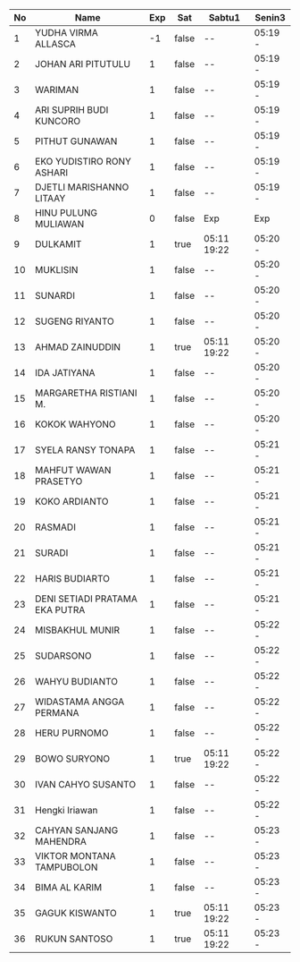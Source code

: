| No | Name | Exp | Sat | Sabtu1 | Senin3 |
|-----|-----|-----|-----|-----|-----|
| 1 | YUDHA VIRMA ALLASCA | -1 | false | -- | 05:19 - |
| 2 | JOHAN ARI PITUTULU | 1 | false | -- | 05:19 - |
| 3 | WARIMAN | 1 | false | -- | 05:19 - |
| 4 | ARI SUPRIH BUDI KUNCORO | 1 | false | -- | 05:19 - |
| 5 | PITHUT GUNAWAN | 1 | false | -- | 05:19 - |
| 6 | EKO YUDISTIRO RONY ASHARI | 1 | false | -- | 05:19 - |
| 7 | DJETLI MARISHANNO LITAAY | 1 | false | -- | 05:19 - |
| 8 | HINU PULUNG MULIAWAN | 0 | false | Exp | Exp |
| 9 | DULKAMIT | 1 | true | 05:11 19:22 | 05:20 - |
| 10 | MUKLISIN | 1 | false | -- | 05:20 - |
| 11 | SUNARDI | 1 | false | -- | 05:20 - |
| 12 | SUGENG RIYANTO | 1 | false | -- | 05:20 - |
| 13 | AHMAD ZAINUDDIN | 1 | true | 05:11 19:22 | 05:20 - |
| 14 | IDA JATIYANA | 1 | false | -- | 05:20 - |
| 15 | MARGARETHA RISTIANI M. | 1 | false | -- | 05:20 - |
| 16 | KOKOK WAHYONO | 1 | false | -- | 05:20 - |
| 17 | SYELA RANSY TONAPA | 1 | false | -- | 05:21 - |
| 18 | MAHFUT WAWAN PRASETYO | 1 | false | -- | 05:21 - |
| 19 | KOKO ARDIANTO | 1 | false | -- | 05:21 - |
| 20 | RASMADI | 1 | false | -- | 05:21 - |
| 21 | SURADI | 1 | false | -- | 05:21 - |
| 22 | HARIS BUDIARTO | 1 | false | -- | 05:21 - |
| 23 | DENI SETIADI PRATAMA EKA PUTRA | 1 | false | -- | 05:21 - |
| 24 | MISBAKHUL MUNIR | 1 | false | -- | 05:22 - |
| 25 | SUDARSONO | 1 | false | -- | 05:22 - |
| 26 | WAHYU BUDIANTO | 1 | false | -- | 05:22 - |
| 27 | WIDASTAMA ANGGA PERMANA | 1 | false | -- | 05:22 - |
| 28 | HERU PURNOMO | 1 | false | -- | 05:22 - |
| 29 | BOWO SURYONO | 1 | true | 05:11 19:22 | 05:22 - |
| 30 | IVAN CAHYO SUSANTO | 1 | false | -- | 05:22 - |
| 31 | Hengki Iriawan | 1 | false | -- | 05:22 - |
| 32 | CAHYAN SANJANG MAHENDRA | 1 | false | -- | 05:23 - |
| 33 | VIKTOR MONTANA TAMPUBOLON | 1 | false | -- | 05:23 - |
| 34 | BIMA AL KARIM | 1 | false | -- | 05:23 - |
| 35 | GAGUK KISWANTO | 1 | true | 05:11 19:22 | 05:23 - |
| 36 | RUKUN SANTOSO | 1 | true | 05:11 19:22 | 05:23 - |
